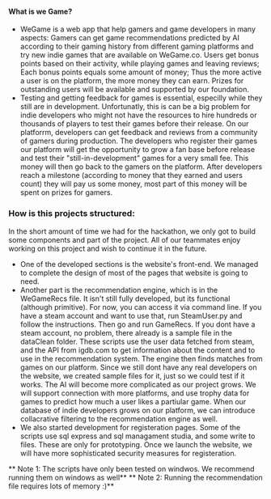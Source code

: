 #### What is we Game?
* WeGame is a web app that help gamers and game developers in many aspects:
Gamers can get game recommendations predicted by AI according to their gaming history from different gaming platforms and try new indie games that are available on WeGame.co. Users get bonus points based on their activity, while playing games and leaving reviews; Each bonus points equals some amount of money; Thus the more active a user is on the platform, the more money they can earn. Prizes for outstanding users will be available and supported by our foundation.
* Testing and getting feedback for games is essential, especilly while they still are in development. Unfortunatly, this is can be a big problem for indie developers who might not have the resources to hire hundreds or thousands of players to test their games before their release. On our platforrm, developers can get feedback and reviews from a community of gamers during production. The developers who register their games our platform will get the opportunity to grow a fan base before release and test their "still-in-development" games for a very small fee. This money will then go back to the gamers on the platform. After developers reach a milestone (according to money that they earned and users count) they will pay us some money, most part of this money will be spent on prizes for gamers.

### How is this projects structured:
In the short amount of time we had for the hackathon, we only got to build some
components and part of the project. All of our teammates enjoy working on this project and
wish to continue it in the future.
* One of the developed sections is the website's front-end. We managed to complete
the design of most of the pages that website is going to need.
* Another part is the recommendation engine, which is in the  WeGameRecs file. It isn't
still fully developed, but its functional (although primitive). For now, you can access it via command line. If you have a steam account and want to use that, run SteamUser.py and follow the instructions. Then go and run GameRecs. If you dont have a steam account, no problem, there already is a sample file in the dataClean folder. These scripts use
the user data fetched from steam, and the API from igdb.com to get information
about the content and to use in the recommendation system. The engine then finds matches
from games on our platform. Since we still dont have any real developers on the website, 
we created sample files for it, just so we could test if it works. The AI will become more complicated as our project grows. We will support connection with more platforms, and use
trophy data for games to predict how much a user likes a partiular game. When our database
of indie developers grows on our platform, we can introduce collacrative filtering to the recommendation engine as well.
* We also started development for registeration pages. Some of the scripts use sql express and sql managament studia, and some write to files. These are only for prototyping. Once we launch the website, we will have more sophisticated security measures for registeration.

** Note 1: The scripts have only been tested on windwos. We recommend running them on windows as well**
** Note 2: Running the recommendation file requires lots of memory :)**
